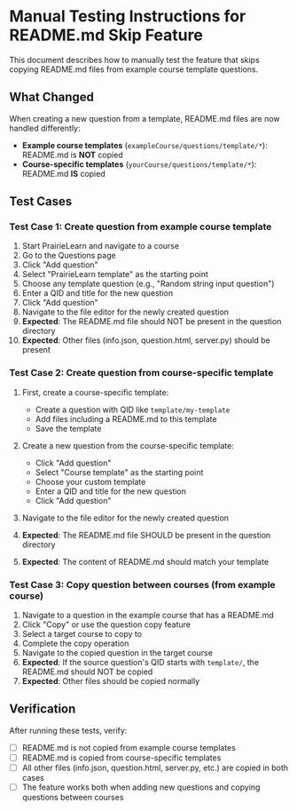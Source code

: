 # Manual Testing Instructions for README.md Skip Feature

This document describes how to manually test the feature that skips copying README.md files from example course template questions.

## What Changed

When creating a new question from a template, README.md files are now handled differently:
- **Example course templates** (`exampleCourse/questions/template/*`): README.md is **NOT** copied
- **Course-specific templates** (`yourCourse/questions/template/*`): README.md **IS** copied

## Test Cases

### Test Case 1: Create question from example course template

1. Start PrairieLearn and navigate to a course
2. Go to the Questions page
3. Click "Add question"
4. Select "PrairieLearn template" as the starting point
5. Choose any template question (e.g., "Random string input question")
6. Enter a QID and title for the new question
7. Click "Add question"
8. Navigate to the file editor for the newly created question
9. **Expected**: The README.md file should NOT be present in the question directory
10. **Expected**: Other files (info.json, question.html, server.py) should be present

### Test Case 2: Create question from course-specific template

1. First, create a course-specific template:
   - Create a question with QID like `template/my-template`
   - Add files including a README.md to this template
   - Save the template

2. Create a new question from the course-specific template:
   - Click "Add question"
   - Select "Course template" as the starting point
   - Choose your custom template
   - Enter a QID and title for the new question
   - Click "Add question"

3. Navigate to the file editor for the newly created question
4. **Expected**: The README.md file SHOULD be present in the question directory
5. **Expected**: The content of README.md should match your template

### Test Case 3: Copy question between courses (from example course)

1. Navigate to a question in the example course that has a README.md
2. Click "Copy" or use the question copy feature
3. Select a target course to copy to
4. Complete the copy operation
5. Navigate to the copied question in the target course
6. **Expected**: If the source question's QID starts with `template/`, the README.md should NOT be copied
7. **Expected**: Other files should be copied normally

## Verification

After running these tests, verify:
- [ ] README.md is not copied from example course templates
- [ ] README.md is copied from course-specific templates
- [ ] All other files (info.json, question.html, server.py, etc.) are copied in both cases
- [ ] The feature works both when adding new questions and copying questions between courses
